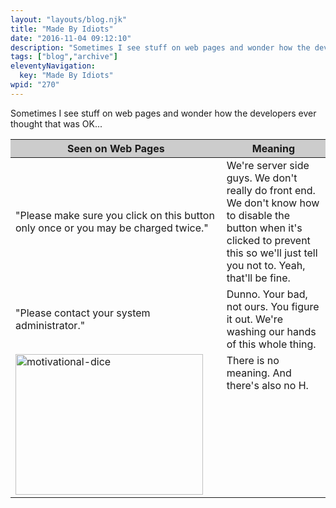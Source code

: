 ```yaml
---
layout: "layouts/blog.njk"
title: "Made By Idiots"
date: "2016-11-04 09:12:10"
description: "Sometimes I see stuff on web pages and wonder how the developers ever thought that was OK"
tags: ["blog","archive"]
eleventyNavigation:
  key: "Made By Idiots"
wpid: "270"
---
```

Sometimes I see stuff on web pages and wonder how the developers ever thought that was OK...
<table>
<thead>
<tr>
<th style="background-color: #ccc;">Seen on Web Pages</th>
<th style="background-color: #ccc;">Meaning</th>
</tr>
</thead>
<tbody>
<tr>
<td>"Please make sure you click on this button only once or you may be charged twice."</td>
<td>We're server side guys. We don't really do front end. We don't know how to disable the button when it's clicked to prevent this so we'll just tell you not to. Yeah, that'll be fine.</td>
</tr>
<tr>
<td>"Please contact your system administrator."</td>
<td>Dunno. Your bad, not ours. You figure it out. We're washing our hands of this whole thing.</td>
</tr>
<tr>
<td><a href="/img/2016/11/motivational-dice.jpg"><img class="alignleft size-full wp-image-267" src="/img/2016/11/motivational-dice.jpg" alt="motivational-dice" width="300" height="225" /></a></td>
<td style="vertical-align: top;">There is no meaning. And there's also no H.</td>
</tr>
</tbody>
</table>
</table>